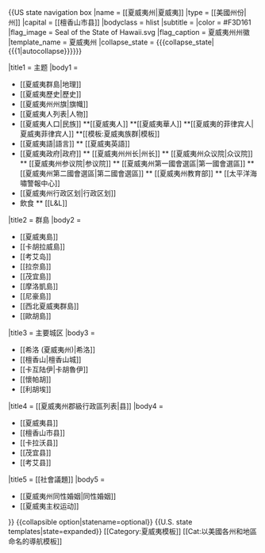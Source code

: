 {{US state navigation box
|name      = [[夏威夷州|夏威夷]]
|type      = [[美國州份|州]]
|capital   = [[檀香山市县]]
|bodyclass = hlist
|subtitle  = 
|color = #F3D161
|flag_image     = Seal of the State of Hawaii.svg
|flag_caption   = 夏威夷州州徽
|template_name = 夏威夷州
|collapse_state = {{{collapse_state|{{{1<includeonly>|autocollapse</includeonly>}}}}}}

|title1 = 主题
|body1 = 
* [[夏威夷群島|地理]]
* [[夏威夷歷史|歷史]]
* [[夏威夷州州旗|旗幟]]
* [[夏威夷人列表|人物]]
* [[夏威夷人口|民族]]
**[[夏威夷人]]
**[[夏威夷華人]]
**[[夏威夷的菲律宾人|夏威夷菲律宾人]]
**[[模板:夏威夷族群|模板]]
* [[夏威夷語|語言]]
** [[夏威夷英語]]
* [[夏威夷政府|政府]]
** [[夏威夷州州长|州长]]
** [[夏威夷州众议院|众议院]]
** [[夏威夷州参议院|参议院]]
** [[夏威夷州第一國會選區|第一國會選區]]
** [[夏威夷州第二國會選區|第二國會選區]]
** [[夏威夷州教育部]]
** [[太平洋海嘯警報中心]]
* [[夏威夷州行政区划|行政区划]]
* 飲食
** [[L&L]]

|title2 = 群島
|body2 = 
* [[夏威夷島]] 
* [[卡胡拉威島]] 
* [[考艾岛]] 
* [[拉奈島]] 
* [[茂宜島]] 
* [[摩洛凱島]] 
* [[尼豪島]] 
* [[西北夏威夷群島]] 
* [[歐胡島]]

|title3 = 主要城区
|body3 = 
* [[希洛 (夏威夷州)|希洛]]
* [[檀香山|檀香山城]]
* [[卡互陆伊|卡胡魯伊]]
* [[懷帕胡]]
* [[利胡埃]] 

|title4 = [[夏威夷州郡級行政區列表|县]]
|body4 = 
* [[夏威夷县]]
* [[檀香山市县]]
* [[卡拉沃县]]
* [[茂宜县]]
* [[考艾县]]

|title5 = [[社會議題]]
|body5 = 
* [[夏威夷州同性婚姻|同性婚姻]]
* [[夏威夷主权运动]]

}}<noinclude>
{{collapsible option|statename=optional}}
{{U.S. state templates|state=expanded}}
[[Category:夏威夷模板]]
[[Cat:以美國各州和地區命名的導航模板]]
</noinclude>